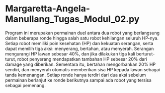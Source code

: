 # Margaretta-Angela-Manullang_Tugas_Modul_02.py
Program ini merupakan permainan duel antara dua robot yang berlangsung dalam beberapa ronde hingga salah satu robot kehilangan seluruh HP-nya. Setiap robot memiliki poin kesehatan (HP) dan kekuatan serangan, serta dapat memilih tiga aksi: menyerang, bertahan, atau menyerah. Serangan mengurangi HP lawan sebesar 40%, dan jika dilakukan tiga kali berturut-turut, robot penyerang mendapatkan tambahan HP sebesar 20% dari damage yang diberikan. Sementara itu, bertahan mengorbankan 20% HP sendiri, dan menyerah otomatis memberikan sisa HP kepada lawan sebagai tanda kemenangan. Setiap ronde hanya terdiri dari dua aksi sebelum permainan berlanjut ke ronde berikutnya sampai ada robot yang tersisa sebagai pemenang.
